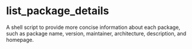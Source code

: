 # list_package_details
A shell script to provide more concise information about each package, such as package name, version, maintainer, architecture, description, and homepage.
